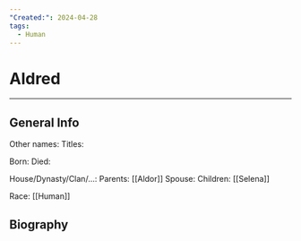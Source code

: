 ```yaml
---
"Created:": 2024-04-28
tags:
  - Human
---
```


# Aldred
---

## General Info

Other names:
Titles:

Born:
Died:

House/Dynasty/Clan/...:
Parents: [[Aldor]]
Spouse:
Children: [[Selena]]

Race: [[Human]] 



## Biography

